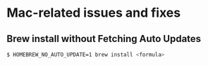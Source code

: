 # Mac-related issues and fixes

## Brew install without Fetching Auto Updates

```bash
$ HOMEBREW_NO_AUTO_UPDATE=1 brew install <formula>
```